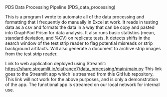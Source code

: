 PDS Data Processing Pipeline (PDS_data_processing)

This is a program I wrote to automate all of the data processing and formatting that
I frequently do manually in Excel at work. It reads in testing data as a csv and formats the data
in a way that can be copy and pasted into GraphPad Prism for data analysis.
It also runs basic statistics (mean, standard deviation, and %CV) on replicate tests.
It detects shifts in the search window of the test strip reader to flag potential misreads or 
strip background artifacts.
Will also generate a document to archive strip images from the test strip reader.

Link to web application deployed using Streamlit: https://share.streamlit.io/clafrance7/data_processing/main/main.py
This link goes to the Streamlit app which is streamed from this GitHub repository. 
This link will not work for the above purposes, and is only a demonstration of the app. 
The functional app is streamed on our local network for internal use. 
  
